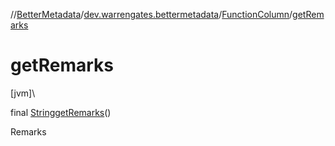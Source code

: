 //[BetterMetadata](../../../index.md)/[dev.warrengates.bettermetadata](../index.md)/[FunctionColumn](index.md)/[getRemarks](get-remarks.md)

# getRemarks

[jvm]\

final [String](https://docs.oracle.com/javase/8/docs/api/java/lang/String.html)[getRemarks](get-remarks.md)()

Remarks

